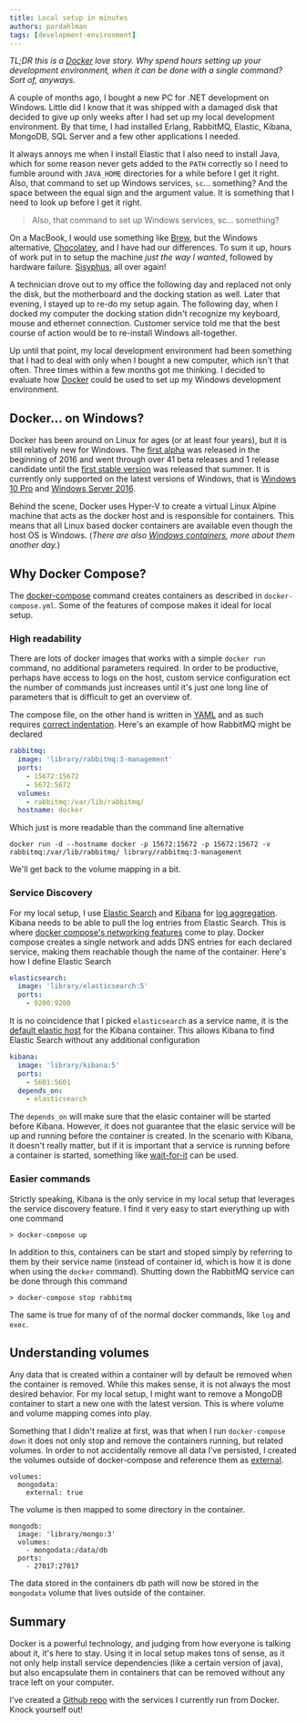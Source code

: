 ```yaml
---
title: Local setup in minutes
authors: pardahlman
tags: [development-environment]
---
```


_TL;DR this is a [Docker](https://www.docker.com/) love story. Why spend hours setting up your development environment, when it can be done with a single command? Sort of, anyways._

A couple of months ago, I bought a new PC for .NET development on Windows. Little did I know that it was shipped with a damaged disk that decided to give up only weeks after I had set up my local development environment. By that time, I had installed Erlang, RabbitMQ, Elastic, Kibana, MongoDB, SQL Server and a few other applications I needed.

<!-- truncate -->

It always annoys me when I install Elastic that I also need to install Java, which for some reason never gets added to the `PATH` correctly so I need to fumble around with `JAVA_HOME` directories for a while before I get it right. Also, that command to set up Windows services, `sc`... something? And the space between the equal sign and the argument value. It is something that I need to look up before I get it right.

> Also, that command to set up Windows services, sc… something?

On a MacBook, I would use something like [Brew](https://brew.sh/), but the Windows alternative, [Chocolatey](https://chocolatey.org/), and I have had our differences. To sum it up, hours of work put in to setup the machine _just the way I wanted_, followed by hardware failure. [Sisyphus](https://en.wikipedia.org/wiki/Sisyphus), all over again!

A technician drove out to my office the following day and replaced not only the disk, but the motherboard and the docking station as well. Later that evening, I stayed up to re-do my setup again. The following day, when I docked my computer the docking station didn't recognize my keyboard, mouse and ethernet connection. Customer service told me that the best course of action would be to re-install Windows all-together.

Up until that point, my local development environment had been something that I had to deal with only when I bought a new computer, which isn't that often. Three times within a few months got me thinking. I decided to evaluate how [Docker](https://www.docker.com/) could be used to set up my Windows development environment.

## Docker... on Windows?

Docker has been around on Linux for ages (or at least four years), but it is still relatively new for Windows. The [first alpha](https://docs.docker.com/docker-for-windows/release-notes/#alpha-0-release-2016-02-09-11000-0) was released in the beginning of 2016 and went through over 41 beta releases and 1 release candidate until the [first stable version](https://docs.docker.com/docker-for-windows/release-notes/#docker-for-windows-1120-2016-07-28-stable) was released that summer. It is currently only supported on the latest versions of Windows, that is [Windows 10 Pro](https://docs.docker.com/docker-for-windows/install/#download-docker-for-windows) and [Windows Server 2016](https://www.docker.com/docker-windows-server).

Behind the scene, Docker uses Hyper-V to create a virtual Linux Alpine machine that acts as the docker host and is responsible for containers. This means that all Linux based docker containers are available even though the host OS is Windows. (_There are also [Windows containers](https://www.docker.com/microsoft), more about them another day._)

## Why Docker Compose?

The [docker-compose](https://docs.docker.com/compose/) command creates containers as described in `docker-compose.yml`. Some of the features of compose makes it ideal for local setup.

### High readability

There are lots of docker images that works with a simple `docker run` command, no additional parameters required. In order to be productive, perhaps have access to logs on the host, custom service configuration ect the number of commands just increases until it's just one long line of parameters that is difficult to get an overview of.

The compose file, on the other hand is written in [YAML](http://yaml.org/) and as such requires [correct indentation](http://www.yaml.org/spec/current.html#id2438272). Here's an example of how RabbitMQ might be declared

```yml
rabbitmq:
  image: 'library/rabbitmq:3-management'
  ports:
    - 15672:15672
    - 5672:5672
  volumes:
    - rabbitmq:/var/lib/rabbitmq/
  hostname: docker
```

Which just is more readable than the command line alternative

```
docker run -d --hostname docker -p 15672:15672 -p 15672:15672 -v rabbitmq:/var/lib/rabbitmq/ library/rabbitmq:3-management
```
We'll get back to the volume mapping in a bit.

### Service Discovery

For my local setup, I use [Elastic Search](https://www.elastic.co/products/elasticsearch) and [Kibana](https://www.elastic.co/products/kibana) for [log aggregation](./2017-01-25-making-sense-of-all-those-logs/index.md). Kibana needs to be able to pull the log entries from Elastic Search. This is where [docker compose's networking features](https://docs.docker.com/compose/networking/) come to play. Docker compose creates a single network and adds DNS entries for each declared service, making them reachable though the name of the container. Here's how I define Elastic Search

```yaml
elasticsearch:
  image: 'library/elasticsearch:5'
  ports:
    - 9200:9200
```

It is no coincidence that I picked `elasticsearch` as a service name, it is the [default elastic host](https://github.com/docker-library/kibana/blob/69daf8cf674823df85e2d48489d5c26f1c2f7d8a/5/Dockerfile#L63) for the Kibana container. This allows Kibana to find Elastic Search without any additional configuration

```yaml
kibana:
  image: 'library/kibana:5'
  ports:
    - 5601:5601
  depends_on:
    - elasticsearch
```

The `depends_on` will make sure that the elasic container will be started before Kibana. However, it does not guarantee that the elasic service will be up and running before the container is created. In the scenario with Kibana, it doesn't really matter, but if it is important that a service is running before a container is started, something like [wait-for-it](https://github.com/vishnubob/wait-for-it) can be used.

### Easier commands

Strictly speaking, Kibana is the only service in my local setup that leverages the service discovery feature. I find it very easy to start everything up with one command

```
> docker-compose up
```

In addition to this, containers can be start and stoped simply by referring to them by their service name (instead of container id, which is how it is done when using the `docker` command). Shutting down the RabbitMQ service can be done through this command

```
> docker-compose stop rabbitmq
```

The same is true for many of of the normal docker commands, like `log` and  `exec`.

## Understanding volumes

Any data that is created within a container will by default be removed when the container is removed. While this makes sense, it is not always the most desired behavior. For my local setup, I might want to remove a MongoDB container to start a new one with the latest version. This is where volume and volume mapping comes into play.

Something that I didn't realize at first, was that when I run `docker-compose down` it does not only stop and remove the containers running, but related volumes. In order to not accidentally remove all data I've persisted, I created the volumes outside of docker-compose and reference them as [external](https://docs.docker.com/compose/compose-file/#external).

```
volumes:
  mongodata:
    external: true
```

The volume is then mapped to some directory in the container.

```
mongodb:
  image: 'library/mongo:3'
  volumes:
    - mongodata:/data/db
  ports:
    - 27017:27017
```

The data stored in the containers db path will now be stored in the `mongodata` volume that lives outside of the container.

## Summary

Docker is a powerful technology, and judging from how everyone is talking about it, it's here to stay. Using it in local setup makes tons of sense, as it not only help install service dependencies (like a certain version of java), but also encapsulate them in containers that can be removed without any trace left on your computer.

I've created a [Github repo](https://github.com/pardahlman/docker-infrastructure) with the services I currently run from Docker. Knock yourself out!

